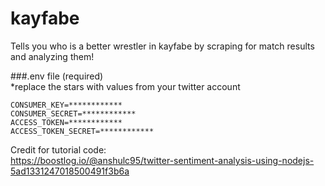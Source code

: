 # kayfabe
Tells you who is a better wrestler in kayfabe by scraping for match results and analyzing them!  

###.env file (required)  
*replace the stars with values from your twitter account  
```
CONSUMER_KEY=************  
CONSUMER_SECRET=************  
ACCESS_TOKEN=************  
ACCESS_TOKEN_SECRET=************
```

Credit for tutorial code:  
https://boostlog.io/@anshulc95/twitter-sentiment-analysis-using-nodejs-5ad1331247018500491f3b6a  
